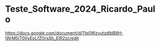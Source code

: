 # Teste_Software_2024_Ricardo_Paulo

https://docs.google.com/document/d/11e0WzvutzdlbB8H-lWrM5iT00yEoLfZOrsSh_ElR2zc/edit
